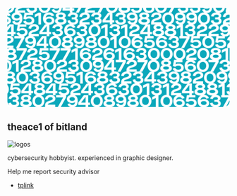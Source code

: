 ![Header](/img/header.png)

## theace1 of bitland 
![logos](https://img.shields.io/badge/%F0%9F%9A%A7%20netsec-hobbyist-red)

cybersecurity hobbyist. experienced in graphic designer.

Help me report security advisor
- [tplink](https://www.tp-link.com/id/press/security-advisory/)
